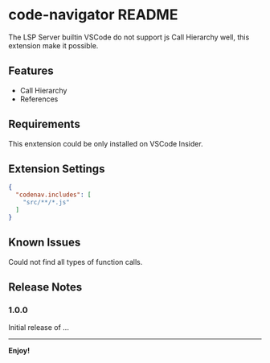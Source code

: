 # code-navigator README

The LSP Server builtin VSCode do not support js Call Hierarchy well, this extension make it possible.

## Features

- Call Hierarchy
- References

## Requirements

This enxtension could be only installed on VSCode Insider.

## Extension Settings

```json
{
  "codenav.includes": [
    "src/**/*.js"
  ]
}
```

## Known Issues

Could not find all types of function calls.

## Release Notes

### 1.0.0

Initial release of ...

-----------------------------------------------------------------------------------------------------------
**Enjoy!**
